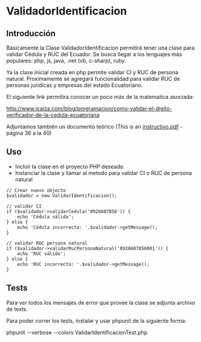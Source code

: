 ValidadorIdentificacion
=============================


Introducción
-------------

Básicamente la Clase ValidadorIdentificacion permitirá tener una clase para validar Cédula y RUC del Ecuador. Se busca llegar a 
los lenguajes más populares: php, js, java, .net (vb, c-sharp), ruby.

Ya la clase inicial creada en php permite validar CI y RUC de persona natural. Proximamente se agregará funcionalidad
para validar RUC de personas jurídicas y empresas del estado Ecuatoriano.

El siguiente link permitira conocer un poco más de la matematica asociada:

http://www.icaiza.com/blog/programacion/como-validar-el-digito-verificador-de-la-cedula-ecuatoriana

Adjuntamos también un documento teórico (This is an [instructivo.pdf](https://github.com/diaspar/validacion-cedula-ruc-ecuador/blob/master/instructivo.pdf) - página 36 a la 40)


Uso
----

- Incluir la clase en el proyecto PHP deseado.
- Instanciar la clase y llamar al metodo para validar CI o RUC de persona natural

```
// Crear nuevo objecto
$validador = new ValidarIdentificacion();

// validar CI
if ($validador->validarCedula('0926687856')) {
    echo 'Cédula válida';
} else {
    echo 'Cédula incorrecta: '.$validador->getMessage();
}

// validar RUC persona natural
if ($validador->validarRucPersonaNatural('0926687856001')) {
    echo 'RUC válido';
} else {
    echo 'RUC incorrecto: '.$validador->getMessage();
}
```


Tests
-------

Para ver todos los mensajes de error que provee la clase se adjunta archivo de tests.

Para poder correr los tests, instalar y usar phpunit de la siguiente forma:

phpunit --verbose  --colors ValidarIdentificacionTest.php 
